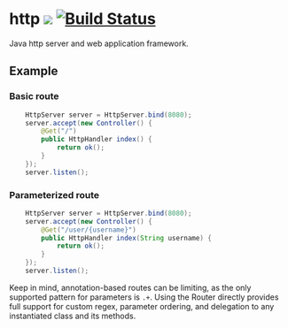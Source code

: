 # http ![](https://img.shields.io/github/license/mashape/apistatus.svg) [![Build Status](https://travis-ci.org/iancaffey/http.svg?branch=master)](https://travis-ci.org/iancaffey/http)
Java http server and web application framework.

## Example

### Basic route
```java
    HttpServer server = HttpServer.bind(8080);
    server.accept(new Controller() {
        @Get("/")
        public HttpHandler index() {
            return ok();
        }
    });
    server.listen();
```
### Parameterized route
```java
    HttpServer server = HttpServer.bind(8080);
    server.accept(new Controller() {
        @Get("/user/{username}")
        public HttpHandler index(String username) {
            return ok();
        }
    });
    server.listen();
```
Keep in mind, annotation-based routes can be limiting, as the only supported pattern for parameters is `.+`. 
Using the Router directly provides full support for custom regex, parameter ordering, and delegation to any instantiated class and its methods.
